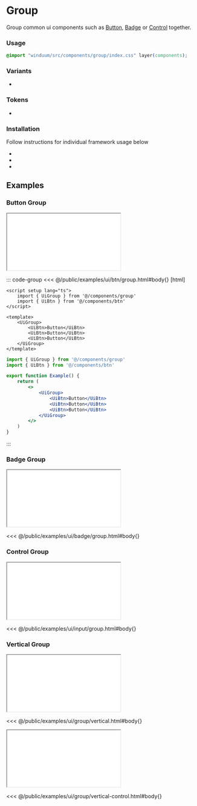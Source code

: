 # Group

Group common ui components such as [Button](/docs/ui/button), [Badge](/docs/ui/badge) or [Control](/docs/ui/control) together.

<ViewSourceGh href="https://github.com/winduum/winduum/blob/main/src/components/group" />

### Usage

```css
@import "winduum/src/components/group/index.css" layer(components);
```

### Variants
* <LinkGh name="default" path="components/group" />
  
### Tokens
* <LinkGh name="vertical" path="components/group" />

### Installation
Follow instructions for individual framework usage below

* <LinkGh name="winduum" url="https://github.com/winduum/winduum/blob/main/src/components/group" />
* <LinkGh name="winduum-vue" url="https://github.com/winduum/winduum-vue/blob/main/src/components/group" />
* <LinkGh name="winduum-react" url="https://github.com/winduum/winduum-react/blob/main/src/components/group" />

## Examples

### Button Group

<iframe onload="this.style.visibility = 'visible';" src="/examples/ui/btn/group.html"></iframe>

::: code-group
<<< @/public/examples/ui/btn/group.html#body{} [html]
```vue
<script setup lang="ts">
    import { UiGroup } from '@/components/group'
    import { UiBtn } from '@/components/btn'
</script>

<template>
    <UiGroup>
        <UiBtn>Button</UiBtn>
        <UiBtn>Button</UiBtn>
        <UiBtn>Button</UiBtn>
    </UiGroup>
</template>
```
```jsx
import { UiGroup } from '@/components/group'
import { UiBtn } from '@/components/btn'

export function Example() {
    return (
        <>
            <UiGroup>
                <UiBtn>Button</UiBtn>
                <UiBtn>Button</UiBtn>
                <UiBtn>Button</UiBtn>
            </UiGroup>
        </>
    )
}
```
:::

### Badge Group

<iframe onload="this.style.visibility = 'visible';" src="/examples/ui/badge/group.html"></iframe>

<<< @/public/examples/ui/badge/group.html#body{}

### Control Group

<iframe onload="this.style.visibility = 'visible';" src="/examples/ui/input/group.html"></iframe>

<<< @/public/examples/ui/input/group.html#body{}

### Vertical Group

<iframe onload="this.style.visibility = 'visible';" src="/examples/ui/group/vertical.html"></iframe>

<<< @/public/examples/ui/group/vertical.html#body{}

<iframe onload="this.style.visibility = 'visible';" src="/examples/ui/group/vertical-control.html"></iframe>

<<< @/public/examples/ui/group/vertical-control.html#body{}
